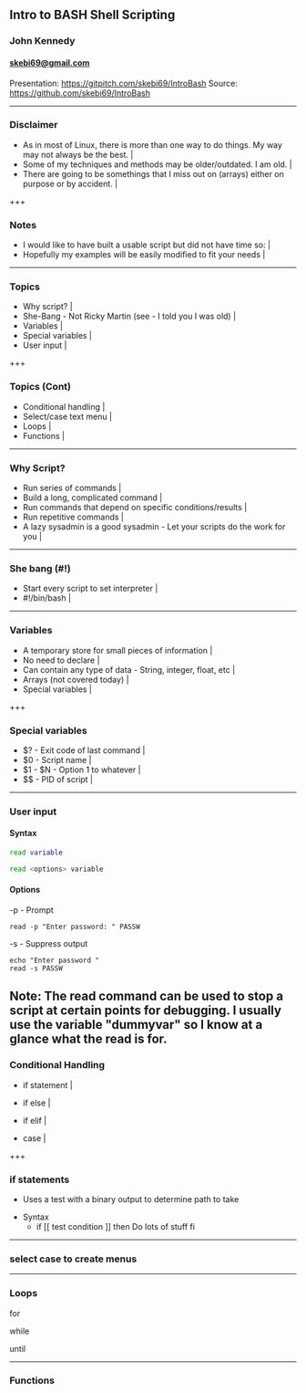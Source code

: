 ## Intro to BASH Shell Scripting
### John Kennedy
#### skebi69@gmail.com
Presentation: https://gitpitch.com/skebi69/IntroBash
Source: https://github.com/skebi69/IntroBash

---
### Disclaimer
-   As in most of Linux, there is more than one way to do things. My way may not always be the best. |
-   Some of my techniques and methods may be older/outdated. I am old. |
-   There are going to be somethings that I miss out on (arrays) either on purpose or by accident. |

+++
### Notes
-   I would like to have built a usable script but did not have time so: |
-   Hopefully my examples will be easily modified to fit your needs |

---
### Topics
-   Why script? |
-   She-Bang - Not Ricky Martin (see - I told you I was old) |
-   Variables |
-   Special variables |
-   User input |

+++
### Topics (Cont)
-   Conditional handling |
-   Select/case text menu |
-   Loops |
-   Functions |

---
### Why Script?
-   Run series of commands |
-   Build a long, complicated command |
-   Run commands that depend on specific conditions/results |
-   Run repetitive commands |
-   A lazy sysadmin is a good sysadmin - Let your scripts do the work for you |

---
### She bang (#!)
-   Start every script to set interpreter |
-   #!/bin/bash |

---
### Variables
-   A temporary store for small pieces of information |
-   No need to declare |
-   Can contain any type of data - String, integer, float, etc |
-   Arrays (not covered today) |
-   Special variables |

+++
### Special variables
-   $? - Exit code of last command |
-   $0 - Script name |
-   $1 - $N - Option 1 to whatever |
-   $$ - PID of script |

---
### User input
#### Syntax
```bash
read variable
``` 

```bash
read <options> variable
``` 

#### Options 

  -p - Prompt 

```
read -p "Enter password: " PASSW
```

  -s - Suppress output

```
echo "Enter password "
read -s PASSW
```

Note:
The read command can be used to stop a script at certain points for debugging. I usually use the variable "dummyvar" so I know at a glance what the read is for.
---
### Conditional Handling
*  if statement |

*  if else |

*  if elif |

*  case |

+++
### if statements
*  Uses a test with a binary output to determine path to take
-  Syntax
   - if [[ test condition ]]
     then
     Do lots of stuff
     fi

---
### select case to create menus


---
### Loops
for

while

until

---
### Functions
